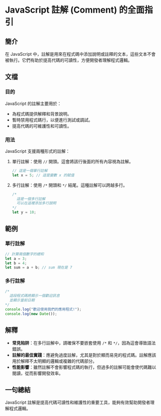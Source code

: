 <!--
Meta Description: # JavaScript 註解 (Comment) 的全面指引 ## 簡介 在 JavaScript 中，註解是用來在程式碼中添加說明或註釋的文本，這些文本不會被執行。它們有助於提高代碼的可讀性，方便開發者理解程式邏輯。 ## 文檔 ### 目的 JavaScript 的註解主要用於： - 為程式碼...
Meta Keywords: javascript, let, 單行註解, 多行註解, sum
-->

# JavaScript 註解 (Comment) 的全面指引

## 簡介
在 JavaScript 中，註解是用來在程式碼中添加說明或註釋的文本，這些文本不會被執行。它們有助於提高代碼的可讀性，方便開發者理解程式邏輯。

## 文檔
### 目的
JavaScript 的註解主要用於：
- 為程式碼提供解釋和背景說明。
- 暫時禁用程式碼行，以便進行測試或調試。
- 提高代碼的可維護性和可讀性。

### 用法
JavaScript 支援兩種形式的註解：
1. 單行註解：使用 `//` 開頭。這會將該行後面的所有內容視為註解。
   ```javascript
   // 這是一個單行註解
   let x = 5; // 這是變數 x 的賦值
   ```

2. 多行註解：使用 `/*` 開頭和 `*/` 結尾。這種註解可以跨越多行。
   ```javascript
   /*
     這是一個多行註解
     可以在這裡添加多行說明
   */
   let y = 10;
   ```

## 範例
### 單行註解
```javascript
// 計算兩個數字的總和
let a = 3;
let b = 4;
let sum = a + b; // sum 現在是 7
```

### 多行註解
```javascript
/*
  這段程式碼將顯示一個歡迎訊息
  並顯示當前日期
*/
console.log("歡迎使用我們的應用程式!");
console.log(new Date());
```

## 解釋
- **常見陷阱**：在多行註解中，請確保不要嵌套使用 `/*` 和 `*/`，因為這會導致語法錯誤。
- **註解的最佳實踐**：應避免過度註解，尤其是對於顯而易見的程式碼。註解應該用於解釋不太明顯的邏輯或複雜的代碼部分。
- **性能影響**：雖然註解不會影響程式碼的執行，但過多的註解可能會使代碼難以閱讀，從而影響開發效率。

## 一句總結
JavaScript 註解是提高代碼可讀性和維護性的重要工具，能夠有效幫助開發者理解程式邏輯。